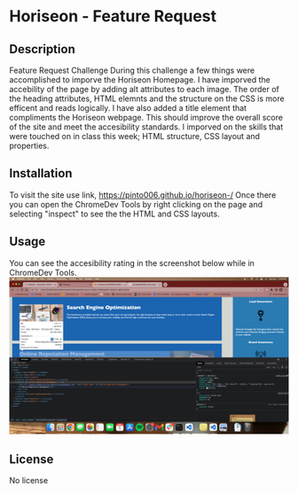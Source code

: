 # Horiseon - Feature Request

## Description
 Feature Request Challenge 
 During this challenge a few things were accomplished to imporve the Horiseon Homepage. I have imporved the accebility of the page by adding alt attributes to each image. The order of the heading attributes, HTML elemnts and the structure on the CSS is more efficent and reads logically. I have also added a title element that compliments the Horiseon webpage. This should improve the overall score of the site and meet the accesibility standards. I imporved on the skills that were touched on in class this week; HTML structure, CSS layout and properties.  

## Installation

To visit the site use link, https://pinto006.github.io/horiseon-/
Once there you can open the ChromeDev Tools by right clicking on the page and selecting "inspect" to see the the HTML and CSS layouts.  

## Usage

You can see the accesibility rating in the screenshot below while in ChromeDev Tools.  
<img src="./assets/images/Accesibility-Screenshot.png" alt="Look Here" />
    
## License

No license
